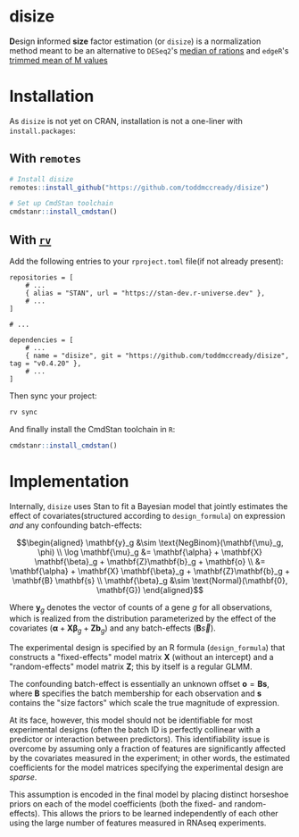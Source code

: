 # disize

**D**esign **i**nformed **size** factor estimation (or `disize`) is a normalization method meant to be an alternative to `DESeq2`'s [median of rations](https://genomebiology.biomedcentral.com/articles/10.1186/gb-2010-11-10-r106) and `edgeR`'s [trimmed mean of M values](https://genomebiology.biomedcentral.com/articles/10.1186/gb-2010-11-3-r25)

# Installation

As `disize` is not yet on CRAN, installation is not a one-liner with `install.packages`:

## With `remotes`
```R
# Install disize
remotes::install_github("https://github.com/toddmccready/disize")

# Set up CmdStan toolchain
cmdstanr::install_cmdstan()
```

## With [`rv`](https://a2-ai.github.io/rv-docs/)

Add the following entries to your `rproject.toml` file(if not already present):
```
repositories = [
    # ...
    { alias = "STAN", url = "https://stan-dev.r-universe.dev" },
    # ...
]

# ...

dependencies = [
    # ...
    { name = "disize", git = "https://github.com/toddmccready/disize", tag = "v0.4.20" },
    # ...
]
```

Then sync your project:
```sh
rv sync
```

And finally install the CmdStan toolchain in `R`:
```R
cmdstanr::install_cmdstan()
```

# Implementation

Internally, `disize` uses Stan to fit a Bayesian model that jointly estimates the effect of covariates(structured according to `design_formula`) on expression *and* any confounding batch-effects:

$$\begin{aligned}
    \mathbf{y}_g &\sim \text{NegBinom}(\mathbf{\mu}_g, \phi) \\
    \log \mathbf{\mu}_g &= \mathbf{\alpha} + \mathbf{X} \mathbf{\beta}_g + \mathbf{Z}\mathbf{b}_g + \mathbf{o} \\
        &= \mathbf{\alpha} + \mathbf{X} \mathbf{\beta}_g + \mathbf{Z}\mathbf{b}_g + \mathbf{B} \mathbf{s} \\
    \mathbf{\beta}_g &\sim \text{Normal}(\mathbf{0}, \mathbf{G})
\end{aligned}$$

Where $\mathbf{y}_g$ denotes the vector of counts of a gene $g$ for all observations, which is realized from the distribution parameterized by the effect of the covariates ($\mathbf{\alpha} + \mathbf{X} \mathbf{\beta}_g + \mathbf{Z}\mathbf{b}_g$) and any batch-effects ($\mathbf{B} \vec{s}$).

The experimental design is specified by an R formula (`design_formula`) that constructs a "fixed-effects" model matrix $\mathbf{X}$ (without an intercept) and a "random-effects" model matrix $\mathbf{Z}$; this by itself is a regular GLMM.

The confounding batch-effect is essentially an unknown offset $\mathbf{o} = \mathbf{B} \mathbf{s}$, where $\mathbf{B}$ specifies the batch membership for each observation and $\mathbf{s}$ contains the "size factors" which scale the true magnitude of expression.

At its face, however, this model should not be identifiable for most experimental designs (often the batch ID is perfectly collinear with a predictor or interaction between predictors). This identifiability issue is overcome by assuming only a fraction of features are significantly affected by the covariates measured in the experiment; in other words, the estimated coefficients for the model matrices specifying the experimental design are *sparse*.

This assumption is encoded in the final model by placing distinct horseshoe priors on each of the model coefficients (both the fixed- and random-effects). This allows the priors to be learned independently of each other using the large number of features measured in RNAseq experiments.
